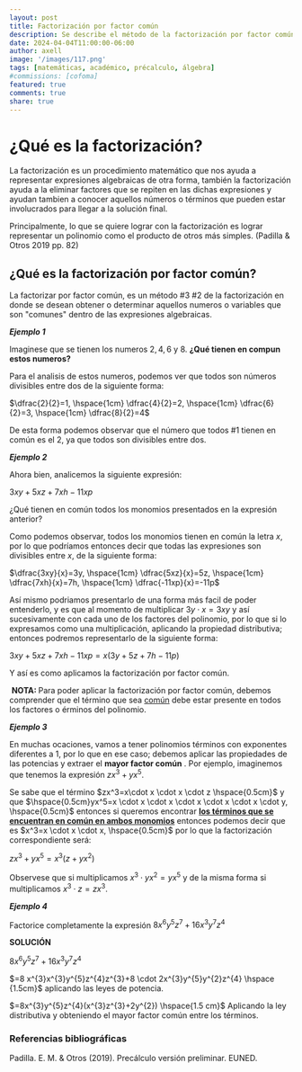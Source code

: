 ```yaml
---
layout: post
title: Factorización por factor común
description: Se describe el método de la factorización por factor común
date: 2024-04-04T11:00:00-06:00
author: axell
image: '/images/117.png'
tags: [matemáticas, académico, précalculo, álgebra]
#commissions: [cofoma]
featured: true
comments: true
share: true
---
```

# ¿Qué es la factorización?
La factorización es un procedimiento matemático que nos ayuda a representar expresiones algebraicas de otra forma, también la factorización ayuda a la eliminar factores que se repiten en las dichas expresiones y ayudan tambien a conocer aquellos números o términos que pueden estar involucrados para llegar a la solución final. 

Principalmente, lo que se quiere lograr con la factorización es lograr representar un polinomio como el producto de otros más simples. (Padilla & Otros 2019 pp. 82)
## ¿Qué es la factorización por factor común?
La factorizar por factor común, es un método #3 #2 de la factorización en donde se desean obtener o determinar aquellos numeros o variables que son "comunes" dentro de las expresiones algebraicas.

***Ejemplo 1*** 

Imaginese que se tienen los numeros $2, 4, 6$ y $8$. **¿Qué tienen en compun estos numeros?**

Para el analisis de estos numeros, podemos ver que todos son números divisibles entre dos de la siguiente forma:

$\dfrac{2}{2}=1, \hspace{1cm} \dfrac{4}{2}=2, \hspace{1cm} \dfrac{6}{2}=3, \hspace{1cm} \dfrac{8}{2}=4$

De esta forma podemos observar que el número que todos #1 tienen en común es el $2$, ya que todos son divisibles entre dos. 

***Ejemplo 2***

Ahora bien, analicemos la siguiente expresión: 

$3xy+5xz+7xh-11xp$

¿Qué tienen en común todos los monomios presentados en la expresión anterior?

Como podemos observar, todos los monomios tienen en común la letra $x$, por lo que podríamos entonces decir que todas las expresiones son divisibles entre $x$, de la siguiente forma: 

$\dfrac{3xy}{x}=3y, \hspace{1cm} \dfrac{5xz}{x}=5z, \hspace{1cm} \dfrac{7xh}{x}=7h, \hspace{1cm} \dfrac{-11xp}{x}=-11p$

Así mismo podriamos presentarlo de una forma más facil de poder entenderlo, y es que al momento de multiplicar $3y \cdot x =3xy$ y así sucesivamente con cada uno de los factores del polinomio, por lo que si lo expresamos como una multiplicación, aplicando la propiedad distributiva; entonces podremos representarlo de la siguiente forma:

$3xy+5xz+7xh-11xp=x(3y+5z+7h-11p)$ 

Y así es como aplicamos la factorización por factor común. 

&nbsp;<strong>NOTA:&nbsp;</strong>Para poder aplicar la factorizaci&oacute;n por factor com&uacute;n, debemos comprender que el t&eacute;rmino que sea&nbsp;<span style="text-decoration: underline;">com&uacute;n</span> debe estar presente en todos los factores o &eacute;rminos del polinomio.

***Ejemplo 3***

En muchas ocaciones, vamos a tener polinomios términos con exponentes diferentes a 1, por lo que en ese caso; debemos aplicar las propiedades de las potencias y extraer el <strong>mayor factor común</strong> . Por ejemplo, imaginemos que tenemos la expresión $zx^3+yx^5$. 

Se sabe que el término $zx^3=x\cdot x \cdot x \cdot z \hspace{0.5cm}$ y que $\hspace{0.5cm}yx^5=x \cdot x \cdot x \cdot x \cdot x \cdot x \cdot y, \hspace{0.5cm}$ entonces si queremos encontrar <span style="text-decoration: underline;"><strong>los términos que se encuentran en común en ambos monomios</strong></span> entonces podemos decir que es $x^3=x \cdot x \cdot x, \hspace{0.5cm}$ por lo que la factorización correspondiente será:

$zx^3+yx^5=x^3(z+yx^2)$

Observese que si multiplicamos $x^3 \cdot yx^2=yx^5$ y de la misma forma si multiplicamos $x^3 \cdot z=zx^3$.

***Ejemplo 4***

Factorice completamente la expresión $8x^{6}y^{5}z^{7}+16x^{3}y^{7}z^{4}$

**SOLUCIÓN**

$8x^{6}y^{5}z^{7}+16x^{3}y^{7}z^{4}$

$=8 x^{3}x^{3}y^{5}z^{4}z^{3}+8 \cdot 2x^{3}y^{5}y^{2}z^{4} \hspace {1.5cm}$ aplicando las leyes de potencia.

$=8x^{3}y^{5}z^{4}(x^{3}z^{3}+2y^{2})  \hspace{1.5 cm}$ Aplicando la ley distributiva y obteniendo el mayor factor común entre los términos. 

### Referencias bibliográficas

Padilla. E. M. & Otros (2019). Precálculo versión preliminar. EUNED.

